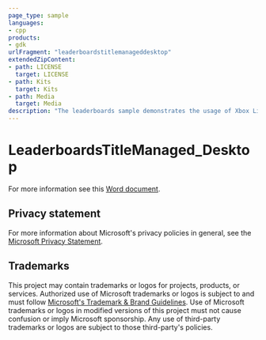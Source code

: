 ```yaml
---
page_type: sample
languages:
- cpp
products:
- gdk
urlFragment: "leaderboardstitlemanageddesktop"
extendedZipContent:
- path: LICENSE
  target: LICENSE
- path: Kits
  target: Kits
- path: Media
  target: Media
description: "The leaderboards sample demonstrates the usage of Xbox Live Leaderboards with Title-Managed stats on PC."
---
```


# LeaderboardsTitleManaged_Desktop

For more information see this [Word document](https://github.com/microsoft/Xbox-GDK-Samples/blob/main/Samples/Live/LeaderboardsTitleManaged_Desktop/ReadMe.docx).

## Privacy statement

For more information about Microsoft's privacy policies in general, see the [Microsoft Privacy Statement](https://privacy.microsoft.com/privacystatement/).

## Trademarks

This project may contain trademarks or logos for projects, products, or services. Authorized use of Microsoft trademarks or logos is subject to and must follow [Microsoft's Trademark & Brand Guidelines](https://www.microsoft.com/en-us/legal/intellectualproperty/trademarks/usage/general). Use of Microsoft trademarks or logos in modified versions of this project must not cause confusion or imply Microsoft sponsorship. Any use of third-party trademarks or logos are subject to those third-party's policies.
